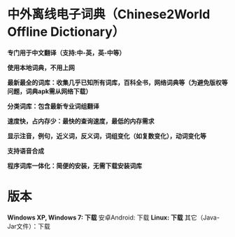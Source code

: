 # 中外离线电子词典（Chinese2World Offline Dictionary） #

**专门用于中文翻译（支持:中-英，英-中等）**

**使用本地词典，不用上网**

**最新最全的词库：收集几乎已知所有词库，百科全书，网络词典等（为避免版权等问题，词典apk需从网络下载）**

**分类词库：包含最新专业词组翻译**

**速度快，占内存少：最快的查询速度，最低的内存需求**

**显示注音，例句，近义词，反义词，词组变化（如复数变化），动词变化等**

**支持语音合成**

**程序词库一体化：简便的安装，无需下载安装词库**

# 版本 #

**Windows XP, Windows 7: 下载** 安卓Android: 下载
**Linux: 下载** 其它（Java-Jar文件）：下载
